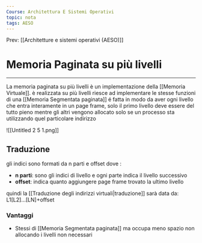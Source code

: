 ```yaml
---
Course: Architettura E Sistemi Operativi
topic: nota
tags: AESO
---
```


Prev: [[Architetture e sistemi operativi (AESO)]]

# Memoria Paginata su più livelli
---
La memoria paginata su più livelli è un implementazione della [[Memoria Virtuale]]. è realizzata su più livelli riesce ad implementare le stesse funzioni di una [[Memoria Segmentata paginata]] é fatta in modo da aver ogni livello che entra interamente in un page frame, solo il primo livello deve essere del tutto pieno mentre gli altri vengono allocato solo se un processo sta utilizzando quel particolare indirizzo

![[Untitled 2 5 1.png]]

## Traduzione

gli indici sono formati da n parti e offset dove :

- **n parti**: sono gli indici di livello e ogni parte indica il livello successivo
- **offset**: indica quanto aggiungere page frame trovato la ultimo livello

quindi la [[Traduzione degli indirizzi virtuali|traduzione]] sarà data da: L1\[L2\]…\[LN\]+offset

### Vantaggi

- Stessi di [[Memoria Segmentata paginata]] ma occupa meno spazio non allocando i livelli non necessari
